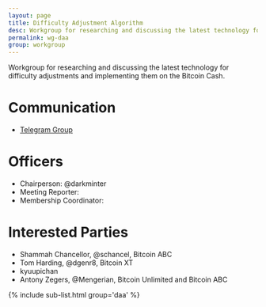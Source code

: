 ```yaml
---
layout: page
title: Difficulty Adjustment Algorithm
desc: Workgroup for researching and discussing the latest technology for difficulty adjustments and implmenting them on the Bitcoin Cash.
permalink: wg-daa
group: workgroup
---
```


Workgroup for researching and discussing the latest technology for difficulty
adjustments and implementing them on the Bitcoin Cash.

# Communication

* [Telegram Group](https://t.me/joinchat/HCYr506_9oNIjmWgXh_kyA)

# Officers

 * Chairperson: @darkminter
 * Meeting Reporter:
 * Membership Coordinator:

# Interested Parties

- Shammah Chancellor, @schancel, Bitcoin ABC
- Tom Harding, @dgenr8, Bitcoin XT
- kyuupichan
- Antony Zegers, @Mengerian, Bitcoin Unlimited and Bitcoin ABC

{% include sub-list.html group='daa' %}
